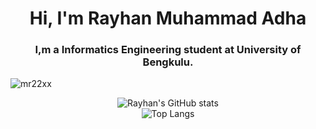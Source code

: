<h1 align="center">Hi, I'm Rayhan Muhammad Adha</h1>
<h3 align="center">I,m a Informatics Engineering student at University of Bengkulu.</h3>

<p align="left"> <img src="https://komarev.com/ghpvc/?username=Mr&label=Profile%20views&color=0e75b6&style=flat" alt="mr22xx" /> </p>

  
<center>
  
![Rayhan's GitHub stats](https://github-readme-stats.vercel.app/api?username=Mr22XX&show_icons=true&theme=radical)
<br>
![Top Langs](https://github-readme-stats.vercel.app/api/top-langs/?username=Mr22XX&hide_progress=true&theme=radical)
</center>





